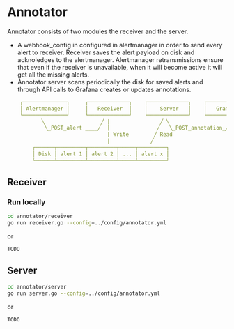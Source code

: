 # Annotator

Annotator consists of two modules the receiver and the server.

- A webhook_config in configured in alertmanager in order to send every alert to receiver.
  Receiver saves the alert payload on disk and acknoledges to the alertmanager. Alertmanager
  retransmissions ensure that even if the receiver is unavailable, when it will become 
  active it will get all the missing alerts.
- Annotator server scans periodically the disk for saved alerts and through API calls to 
  Grafana creates or updates annotations.

```yaml
    ┌──────────────┐     ┌─────────────┐    ┌─────────────┐    ┌─────────────┐
    │ Alertmanager │     │   Receiver  │    │    Server   │    │   Grafana   │
    └──────────────┘     └─────────────┘    └─────────────┘    └─────────────┘
           ╲                  ╱ |                ╱ ╲                   ╱ 
            ╲_POST_alert ____╱  |               ╱   ╲_POST_annotation_╱
                                | Write        ╱ Read
                                |             ╱
        ┌──────┬─────────┬─────────┬─────┬─────────┐
        │ Disk │ alert 1 │ alert 2 │ ... │ alert x │
        └──────┴─────────┴─────────┴─────┴─────────┘
```

## Receiver 

### Run locally

```bash
cd annotator/receiver
go run receiver.go --config=../config/annotator.yml
```

or 

```bash
TODO
```

## Server

```bash
cd annotator/server
go run server.go --config=../config/annotator.yml
```

or

```bash
TODO
```